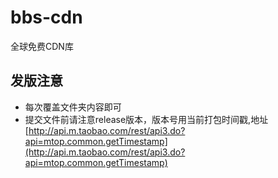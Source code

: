 # bbs-cdn
全球免费CDN库
## 发版注意
- 每次覆盖文件夹内容即可
- 提交文件前请注意release版本，版本号用当前打包时间戳,地址[http://api.m.taobao.com/rest/api3.do?api=mtop.common.getTimestamp](http://api.m.taobao.com/rest/api3.do?api=mtop.common.getTimestamp)
